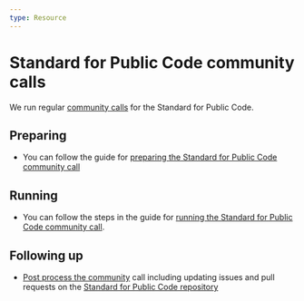 ```yaml
---
type: Resource
---
```


# Standard for Public Code community calls

We run regular [community calls](../community-calls/index.md) for the Standard for Public Code.

## Preparing

* You can follow the guide for [preparing the Standard for Public Code community call](preparing-community-call.md)

## Running

* You can follow the steps in the guide for [running the Standard for Public Code community call](running-community-call.md).

## Following up

* [Post process the community](../community-calls/post-process-community-call.md) call including updating issues and pull requests on the [Standard for Public Code repository](https://github.com/publiccodenet/standard)
